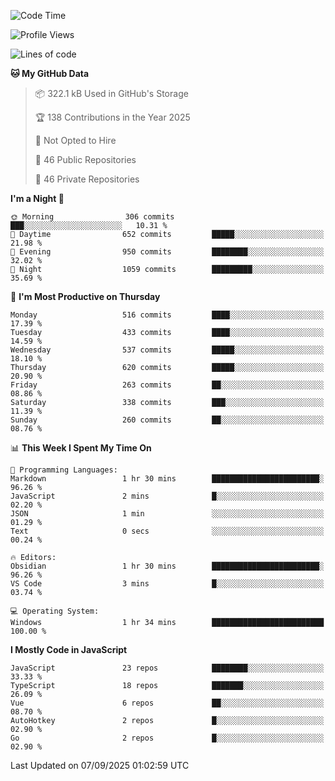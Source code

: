 <!--START_SECTION:waka-->
![Code Time](http://img.shields.io/badge/Code%20Time-979%20hrs%2017%20mins-blue)

![Profile Views](http://img.shields.io/badge/Profile%20Views-1-blue)

![Lines of code](https://img.shields.io/badge/From%20Hello%20World%20I%27ve%20Written-2.4%20million%20lines%20of%20code-blue)

**🐱 My GitHub Data** 

> 📦 322.1 kB Used in GitHub's Storage 
 > 
> 🏆 138 Contributions in the Year 2025
 > 
> 🚫 Not Opted to Hire
 > 
> 📜 46 Public Repositories 
 > 
> 🔑 46 Private Repositories 
 > 
**I'm a Night 🦉** 

```text
🌞 Morning                306 commits         ███░░░░░░░░░░░░░░░░░░░░░░   10.31 % 
🌆 Daytime                652 commits         █████░░░░░░░░░░░░░░░░░░░░   21.98 % 
🌃 Evening                950 commits         ████████░░░░░░░░░░░░░░░░░   32.02 % 
🌙 Night                  1059 commits        █████████░░░░░░░░░░░░░░░░   35.69 % 
```
📅 **I'm Most Productive on Thursday** 

```text
Monday                   516 commits         ████░░░░░░░░░░░░░░░░░░░░░   17.39 % 
Tuesday                  433 commits         ████░░░░░░░░░░░░░░░░░░░░░   14.59 % 
Wednesday                537 commits         █████░░░░░░░░░░░░░░░░░░░░   18.10 % 
Thursday                 620 commits         █████░░░░░░░░░░░░░░░░░░░░   20.90 % 
Friday                   263 commits         ██░░░░░░░░░░░░░░░░░░░░░░░   08.86 % 
Saturday                 338 commits         ███░░░░░░░░░░░░░░░░░░░░░░   11.39 % 
Sunday                   260 commits         ██░░░░░░░░░░░░░░░░░░░░░░░   08.76 % 
```


📊 **This Week I Spent My Time On** 

```text
💬 Programming Languages: 
Markdown                 1 hr 30 mins        ████████████████████████░   96.26 % 
JavaScript               2 mins              █░░░░░░░░░░░░░░░░░░░░░░░░   02.20 % 
JSON                     1 min               ░░░░░░░░░░░░░░░░░░░░░░░░░   01.29 % 
Text                     0 secs              ░░░░░░░░░░░░░░░░░░░░░░░░░   00.24 % 

🔥 Editors: 
Obsidian                 1 hr 30 mins        ████████████████████████░   96.26 % 
VS Code                  3 mins              █░░░░░░░░░░░░░░░░░░░░░░░░   03.74 % 

💻 Operating System: 
Windows                  1 hr 34 mins        █████████████████████████   100.00 % 
```

**I Mostly Code in JavaScript** 

```text
JavaScript               23 repos            ████████░░░░░░░░░░░░░░░░░   33.33 % 
TypeScript               18 repos            ███████░░░░░░░░░░░░░░░░░░   26.09 % 
Vue                      6 repos             ██░░░░░░░░░░░░░░░░░░░░░░░   08.70 % 
AutoHotkey               2 repos             █░░░░░░░░░░░░░░░░░░░░░░░░   02.90 % 
Go                       2 repos             █░░░░░░░░░░░░░░░░░░░░░░░░   02.90 % 
```




 Last Updated on 07/09/2025 01:02:59 UTC
<!--END_SECTION:waka-->
